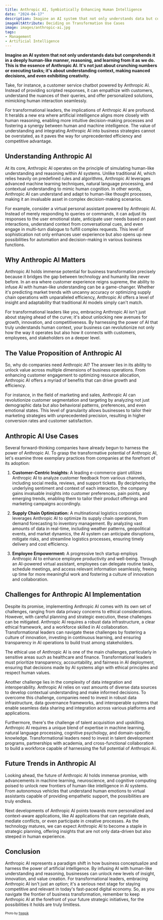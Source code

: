 ```yaml
---
title: Anthropic AI, Symbiotically Enhancing Human Intelligence
date: "2024-04-17"
description: Imagine an AI system that not only understands data but comprehends it in a deeply human-like manner, reasoning, and learning from it as we do. This is the essence of Anthropic AI. It's not just about crunching numbers or executing tasks; it's about understanding context, making nuanced decisions, and even exhibiting creativity. 
imageAltAttribute: Deciding on Transformation Use Cases
image: images/anthropic-ai.jpg
tags:
- Management
- Artificial Intelligence
---
```


**Imagine an AI system that not only understands data but comprehends it in a deeply human-like manner, reasoning, and learning from it as we do. This is the essence of Anthropic AI. It's not just about crunching numbers or executing tasks; it's about understanding context, making nuanced decisions, and even exhibiting creativity.**

Take, for instance, a customer service chatbot powered by Anthropic AI. Instead of providing scripted responses, it can empathize with customers, understand the nuances of their queries, and offer personalized solutions, mimicking human interaction seamlessly.

For transformational leaders, the implications of Anthropic AI are profound. It heralds a new era where artificial intelligence aligns more closely with human reasoning, enabling more intuitive decision-making processes and fostering a synergy between human and machine intelligence. The value of understanding and integrating Anthropic AI into business strategies cannot be overstated, as it paves the way for unprecedented efficiency and competitive advantage.

## Understanding Anthropic AI

At its core, Anthropic AI operates on the principle of simulating human-like understanding and reasoning within AI systems. Unlike traditional AI, which relies heavily on predefined rules and algorithms, Anthropic AI leverages advanced machine learning techniques, natural language processing, and contextual understanding to mimic human cognition. In other words, Anthropic AI can understand and adapt to human-like thought processes, making it an invaluable asset in complex decision-making scenarios.

For example, consider a virtual personal assistant powered by Anthropic AI. Instead of merely responding to queries or commands, it can adjust its responses to the user emotional state, anticipate user needs based on past interactions, understand context from conversational cues, and even engage in multi-turn dialogue to fulfill complex requests. This level of sophistication not only enhances user experience but also opens up new possibilities for automation and decision-making in various business functions.

## Why Anthropic AI Matters

Anthropic AI holds immense potential for business transformation precisely because it bridges the gap between technology and humanity like never before. In an era where customer experience reigns supreme, the ability to infuse AI with human-like understanding can be a game-changer. Whether it's predicting market trends with uncanny accuracy or optimizing supply chain operations with unparalleled efficiency, Anthropic AI offers a level of insight and adaptability that traditional AI models simply can't match.

For transformational leaders like you, embracing Anthropic AI isn't just about staying ahead of the curve; it's about unlocking new avenues for growth, innovation, and competitiveness. By harnessing the power of AI that truly understands human context, your business can revolutionize not only how the way it operates but also how it connects with customers, employees, and stakeholders on a deeper level.

## The Value Proposition of Anthropic AI

So, why do companies need Anthropic AI? The answer lies in its ability to unlock value across multiple dimensions of business operations. From enhancing customer engagement to optimizing resource allocation, Anthropic AI offers a myriad of benefits that can drive growth and efficiency.

For instance, in the field of marketing and sales, Anthropic AI can revolutionize customer segmentation and targeting by analyzing not just demographic data but also behavioral patterns, preferences, and even emotional states. This level of granularity allows businesses to tailor their marketing strategies with unprecedented precision, resulting in higher conversion rates and customer satisfaction.

## Anthropic AI Use Cases

Several forward-thinking companies have already begun to harness the power of Anthropic AI. To grasp the transformative potential of Anthropic AI, let's examine three exemplary practices from companies at the forefront of its adoption:

1. **Customer-Centric Insights:** A leading e-commerce giant utilizes Anthropic AI to analyze customer feedback from various channels, including social media, reviews, and support tickets. By deciphering the underlying sentiment and context of each interaction, the company gains invaluable insights into customer preferences, pain points, and emerging trends, enabling them to tailor their product offerings and marketing campaigns accordingly.

2. **Supply Chain Optimization:** A multinational logistics corporation leverages Anthropic AI to optimize its supply chain operations, from demand forecasting to inventory management. By analyzing vast amounts of data in real-time, including weather patterns, geopolitical events, and market dynamics, the AI system can anticipate disruptions, mitigate risks, and streamline logistics processes, ensuring timely delivery and cost efficiency.

3. **Employee Empowerment:** A progressive tech startup employs Anthropic AI to enhance employee productivity and well-being. Through an AI-powered virtual assistant, employees can delegate routine tasks, schedule meetings, and access relevant information seamlessly, freeing up time for more meaningful work and fostering a culture of innovation and collaboration.

## Challenges for Anthropic AI Implementation

Despite its promise, implementing Anthropic AI comes with its own set of challenges, ranging from data privacy concerns to ethical considerations. However, with careful planning and strategic execution, these challenges can be mitigated. Anthropic AI requires a robust data infrastructure, a clear ethical framework, and a workforce skilled in AI collaboration. Transformational leaders can navigate these challenges by fostering a culture of innovation, investing in continuous learning, and ensuring transparency in AI operations to build trust among stakeholders.

The ethical use of Anthropic AI is one of the main challenges, particularly in sensitive areas such as healthcare and finance. Transformational leaders must prioritize transparency, accountability, and fairness in AI deployment, ensuring that decisions made by AI systems align with ethical principles and respect human values.

Another challenge lies in the complexity of data integration and interoperability. Anthropic AI relies on vast amounts of diverse data sources to develop contextual understanding and make informed decisions. To overcome this challenge, companies need to invest in robust data infrastructure, data governance frameworks, and interoperable systems that enable seamless data sharing and integration across various platforms and applications.

Furthermore, there's the challenge of talent acquisition and upskilling. Anthropic AI requires a unique blend of expertise in machine learning, natural language processing, cognitive psychology, and domain-specific knowledge. Transformational leaders need to invest in talent development programs, partnerships with academia, and cross-functional collaboration to build a workforce capable of harnessing the full potential of Anthropic AI.

## Future Trends in Anthropic AI

Looking ahead, the future of Anthropic AI holds immense promise, with advancements in machine learning, neuroscience, and cognitive computing poised to unlock new frontiers of human-like intelligence in AI systems. From autonomous vehicles that understand human emotions to virtual assistants capable of providing empathetic support, the possibilities are truly endless.

Next developments of Anthropic AI points towards more personalized and context-aware applications, like AI applications that can negotiate deals, mediate conflicts, or even participate in creative processes. As the technology matures, we can expect Anthropic AI to become a staple in strategic planning, offering insights that are not only data-driven but also steeped in human experience.

## Conclusion

Anthropic AI represents a paradigm shift in how business conceptualize and harness the power of artificial intelligence. By infusing AI with human-like understanding and reasoning, businesses can unlock new levels of insight, innovation, and value creation. 
For transformational leaders, embracing Anthropic AI isn't just an option; it's a serious next stage for staying competitive and relevant in today's fast-paced digital economy. So, as you navigate the frontier of business transformation, remember to keep Anthropic AI at the forefront of your future strategic initiatives, for the possibilities it holds are truly limitless.

<p style= "font-size:10px;">Photo by <a href="https://www.freepik.es/foto-gratis/escaneo-rostro-mujer-vista-lateral_12810824.htm" target="_blank">freepik</a></p>
